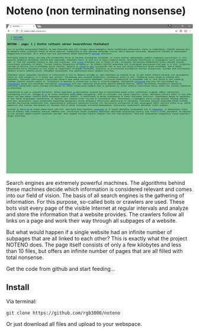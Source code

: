 # Noteno (non terminating nonsense)

![noteno screenshot animated](https://raw.githubusercontent.com/rgb3000/noteno/master/noteno.gif)

Search engines are extremely powerful machines. The algorithms behind these machines decide which information is considered relevant and comes into our field of vision. The basis of all search engines is the gathering of information. For this purpose, so-called bots or crawlers are used. These bots visit every page of the visible Internet at regular intervals and analyze and store the information that a website provides. The crawlers follow all links on a page and work their way through all subpages of a website.

But what would happen if a single website had an infinite number of subpages that are all linked to each other? This is exactly what the project NOTENO does. The page itself consists of only a few kilobytes and less than 10 files, but offers an infinite number of pages that are all filled with total nonsense.

Get the code from github and start feeding...

## Install
Via terminal:
```
git clone https://github.com/rgb3000/noteno
````

Or just download all files and upload to your webspace.

